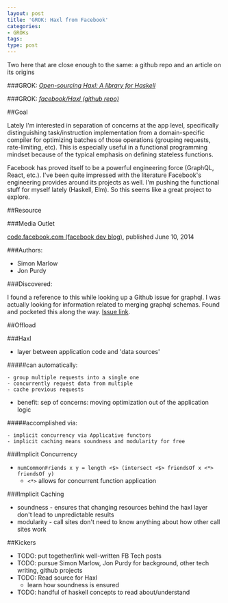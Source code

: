 ```yaml
---
layout: post
title: 'GROK: Haxl from Facebook'
categories:
- GROKs
tags:
type: post
---
```


Two here that are close enough to the same: a github repo and an article on its origins

###GROK: [*Open-sourcing Haxl: A library for Haskell*](https://code.facebook.com/posts/302060973291128/open-sourcing-haxl-a-library-for-haskell/)

###GROK: [*facebook/Haxl (github repo)*](https://github.com/facebook/Haxl)

##Goal

Lately I'm interested in separation of concerns at the app level,
specifically distinguishing task/instruction implementation from a
domain-specific compiler for optimizing batches of those operations (grouping requests, rate-limiting, etc).
This is especially useful in a functional programming mindset because of the
typical emphasis on defining stateless functions.

Facebook has proved itself to be a powerful engineering force (GraphQL, React, etc.).
I've been quite impressed with the literature Facebook's engineering provides
around its projects as well. 
I'm pushing the functional stuff for myself lately (Haskell, Elm).
So this seems like a great project to explore.

##Resource

###Media Outlet

[code.facebook.com (facebook dev blog)](https://code.facebook.com/posts/302060973291128/open-sourcing-haxl-a-library-for-haskell/),
published June 10, 2014

###Authors:

 - Simon Marlow
 - Jon Purdy

###Discovered:

I found a reference to this while looking up a Github issue for graphql.
I was actually looking for information related to merging graphql schemas.
Found and pocketed this along the way. [Issue link](https://github.com/graphql/graphql-js/issues/143#issuecomment-137807156).

##Offload

###Haxl

  - layer between application code and 'data sources'

#####can automatically:

    - group multiple requests into a single one
    - concurrently request data from multiple
    - cache previous requests
  - benefit: sep of concerns: moving optimization out of the application logic 

#####accomplished via:

    - implicit concurrency via Applicative functors
    - implicit caching means soundness and modularity for free

###Implicit Concurrency

  - `numCommonFriends x y = length <$> (intersect <$> friendsOf x <*> friendsOf y)`
    - `<*>` allows for concurrent function application

###Implicit Caching

  - soundness - ensures that changing resources behind the haxl layer don't lead to unpredictable results
  - modularity - call sites don't need to know anything about how other call sites work

##Kickers

- TODO: put together/link well-written FB Tech posts
- TODO: pursue Simon Marlow, Jon Purdy for background, other tech writing, github projects
- TODO: Read source for Haxl
  - learn how soundness is ensured
- TODO: handful of haskell concepts to read about/understand

